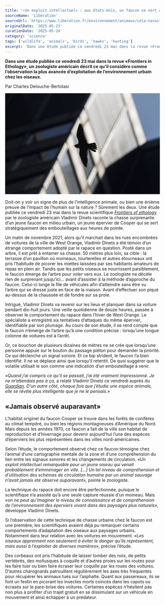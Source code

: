 ```yaml
---
title: '«Un exploit intellectuel» : aux Etats-Unis, un faucon se sert des embouteillages pour approcher furtivement ses proies'
sourceName: 'Libération'
sourceUrl: 'https://www.liberation.fr/environnement/animaux/cela-navait-jamais-ete-observe-avant-un-faucon-se-sert-des-embouteillages-pour-approcher-furtivement-ses-proies-20250523_WFIJR4BIPRGXXAPTH5YAGUMKCM/'
originalDate: '2025-05-23'
curationDate: '2025-05-24'
category: 'science'
tags: ['wildlife', 'animals', 'birds', 'hawks', 'hunting']
excerpt: 'Dans une étude publiée ce vendredi 23 mai dans la revue «Frontiers in Ethology», un zoologiste américain décrit ce qu’il considère comme l’observation la plus avancée d’exploitation de l’environnement urbain chez les oiseaux.'
---
```


**Dans une étude publiée ce vendredi 23 mai dans la revue «Frontiers in Ethology», un zoologiste américain décrit ce qu’il considère comme l’observation la plus avancée d’exploitation de l’environnement urbain chez les oiseaux.**

Par Charles Delouche-Bertolasi

![Un faucon pèlerin le 1er juin 2023 à Chicago](./faucon-pelerin.jpg 'Un faucon pèlerin le 1er juin 2023 à Chicago. (Armando L. Sanchez.Chicago Tribune/ABACA)')

Doit-on y voir un signe de plus de l’intelligence animale, ou bien une énième preuve de l’impact de l’humain sur la nature ? Sûrement les deux. Une étude publiée ce vendredi 23 mai dans la revue scientifique [_Frontiers of ethology_](https://www.frontiersin.org/journals/ethology/articles/10.3389/fetho.2025.1539103/full) par le zoologiste américain Vladimir Dinets raconte la chasse surprenante d’un jeune faucon en milieu urbain, un jeune épervier de Cooper qui se sert stratégiquement des embouteillages aux heures de pointe.

Un matin de novembre 2021, alors qu’il marchait dans les rues encombrées de voitures de la ville de West Orange, Vladimir Dinets a été témoin d’un étrange comportement adopté par le rapace en question. Posté dans un arbre, il est prêt à entamer sa chasse. 50 mètres plus loin, sa cible : la terrasse d’un pavillon où moineaux, tourterelles et autres étourneaux ont pris l’habitude de picorer les miettes laissées par ses habitants amateurs de repas en plein air. Tandis que les petits oiseaux se nourrissent paisiblement, le faucon émerge de l’arbre pour voler vers eux. Le zoologiste ne décèle rien de surprenant jusqu’ici… avant d’assister à la méthode d’approche du faucon. Celui-ci longe la file de véhicules afin d’atteindre sans être vu l’arbre qui se dresse juste en face de la maison. Avant d’effectuer son piqué au-dessus de la chaussée et de fondre sur sa proie.

Intrigué, Vladimir Dinets va revenir sur les lieux et planquer dans sa voiture pendant dix-huit jours. Une veille quotidienne de douze heures, passée à observer le comportement du rapace dans l’hiver de West Orange. Le spécialiste a enregistré six tentatives d’attaques du même épervier, identifiable par son plumage. Au cours de son étude, il se rend compte que le faucon n’émerge de l’arbre qu’à une condition précise : lorsqu’une longue colonne de voitures est à l’arrêt.

Or, ce bouchon de plusieurs dizaines de mètres ne se crée que lorsqu’une personne appuie sur le bouton du passage piéton pour demander la priorité. Ce qui déclenche un signal sonore. Et ce bip strident, le faucon l’a bien identifié. Il ne se déplace ainsi que lorsqu’il retentit. De quoi suggérer que le volatile utilisait le son comme une indication d’un embouteillage à venir.

_«Quand j’ai compris ce qu’il se passait, j’ai été vraiment impressionné. Je ne m’attendais pas à ça,_ a relaté Vladimir Dinets ce vendredi auprès du [_Guardian_](https://www.theguardian.com/environment/2025/may/23/tom-cruise-stunt-hawk-uses-pedestrian-crossing-target-prey). _D’un autre côté, chaque fois que j’étudie une espèce animale, elle se révèle plus intelligente que je ne le pensais.»_

## «Jamais observé auparavant»

L’habitat originel du faucon Cooper se trouve dans les forêts de conifères au climat tempéré, ou bien les régions montagneuses d’Amérique du Nord. Mais depuis les années 1970, ce faucon a fait de la ville son habitat de reproduction et d’hivernage pour devenir aujourd’hui l’une des espèces d’éperviers les plus représentées dans les villes nord-américaines.

Selon l’étude, le comportement observé chez ce faucon témoigne chez l’animal d’une cartographie mentale de la zone et d’une compréhension du lien entre les signaux sonores et les changements de circulation. _«Un exploit intellectuel remarquable pour un jeune oiseau qui venait probablement d’emménager en ville. […] Un tel niveau de compréhension et d’utilisation des schémas de circulation humaine par un animal sauvage n’avait jamais été observé auparavant»,_ pointe le zoologiste.

La technique du rapace doit encore être perfectionnée, puisque le scientifique n’a assisté qu’à une seule capture réussie d’un moineau. Mais _«on ne peut qu’imaginer le niveau de connaissance et de compréhension de l’environnement des éperviers vivant dans des paysages plus naturels»,_ développe Vladimir Dinets.

Si l’observation de cette technique de chasse urbaine chez le faucon est une première, les scientifiques avaient déjà pu remarquer certains comportements d’adaptation des oiseaux aux paysages urbains. Notamment dans leur relation avec les voitures en mouvement. _«Les oiseaux apprennent non seulement à éviter le danger qu’ils représentent, mais aussi à l’exploiter de diverses manières»,_ précise l’étude.

Des corbeaux ont pris l’habitude de laisser tomber des noix, de petits vertébrés, des mollusques à coquille et d’autres proies sur les routes pour les faire tuer ou bien faire écraser leur coquille par les roues des voitures. D’autres charognards patrouillent régulièrement les axes très fréquentés pour récupérer les animaux tués sur l’asphalte. Quant aux passereaux, ils se font un festin en picorant les insectes morts coincés dans les capots ou écrasés sur le pare-brise des voitures. Certaines espèces n’hésitent pas non plus à profiter d’un trajet gratuit en se dissimulant sur un véhicule en mouvement et ainsi échapper à un prédateur.

